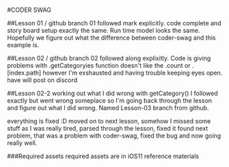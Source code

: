 #CODER SWAG

##Lesson 01 / github branch 01
followed mark explicitly. code complete and story board setup exactly the same. Run time model looks the same. Hopefully we figure out what the difference between coder-swag and this example is.

##Lesson 02 / github branch 02
followed along explixitly. Code is giving problems with .getCategoryies function doesn't like the .count or .[index.path] however I'm exshausted and having trouble keeping eyes open. have will post on discord

##Lesson 02-2 working out what I did wrong with getCategory()
I followed exactly but went wrong someplace so I'm going back through the lesson and figure out what I did wrong. Named Lesson-03 branch from github.

everything is fixed :D moved on to next lesson, somehow I missed some stuff as I was really tired, parsed through the lesson, fixed it found next problem, that was a problem with coder-swag, fixed the bug and now going really well.


###Required assets 
required assets are in iOS11 reference materials